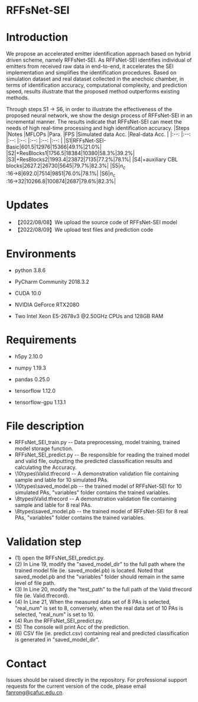 # RFFsNet-SEI

# Introduction

We propose an accelerated emitter identification approach based on hybrid driven scheme, namely RFFsNet-SEI. As RFFsNet-SEI identifies individual of emitters from received raw data in end-to-end, it accelerates the SEI implementation and simplifies the identification procedures. Based on simulation dataset and real dataset collected in the anechoic chamber, in terms of identification accuracy, computational complexity, and prediction speed, results illustrate that the proposed method outperforms existing methods.

Through steps S1 → S6, in order to illustrate the effectiveness of the proposed neural network, we show the design process of RFFsNet-SEI in an incremental manner.
The results indicate that RFFsNet-SEI can meet the needs of high real-time processing and high identification accuracy.
|Steps |Notes |MFLOPs |Para. |FPS |Simulated data Acc. |Real-data Acc. |
|:--: |:--:  |:--:  |:--:    |:--:    |:--:    |:--:    |
|S1|RFFsNet-SEI-Basic|601.5|12976|15366|49.1%|21.0%|
|S2|+ResBlocks1|1756.5|18384|10380|58.3%|39.2%|
|S3|+ResBlocks2|1993.4|23872|7135|77.2%|78.1%|
|S4|+auxiliary CBL blocks|2627.2|26730|5645|79.7%|82.3%|
|S5|$n_c$ :16→8|692.0|7514|9851|76.0%|78.1%|
|S6|$n_c$ :16→32|10266.8|100874|2687|79.6%|82.3%|

# Updates
- 【2022/08/08】We upload the source code of RFFsNet-SEI model
- 【2022/08/09】We upload test files and prediction code
  
# Environments

- python 3.8.6

- PyCharm Community 2018.3.2

- CUDA 10.0

- NVIDIA GeForce RTX2080
  
- Two Intel Xeon E5-2678v3 @2.50GHz CPUs and 128GB RAM

# Requirements

- h5py 2.10.0

- numpy 1.19.3
  
- pandas 0.25.0

- tensorflow 1.12.0

- tensorflow-gpu 1.13.1

# File description
- RFFsNet_SEI_train.py -- Data preprocessing, model training, trained model storage function.
- RFFsNet_SEI_predict.py -- Be responsible for reading the trained model and valid file, outputting the predicted classsification results and calculating the Accuracy.
- \10types\Valid.tfrecord -- A demonstration validation file containing sample and lable for 10 simulated PAs.
- \10types\saved_model.pb -- the trained model of RFFsNet-SEI for 10 simulated PAs, "variables" folder contains the trained variables.
- \8types\Valid.tfrecord -- A demonstration validation file containing sample and lable for 8 real PAs.
- \8types\saved_model.pb -- the trained model of RFFsNet-SEI for 8 real PAs, "variables" folder contains the trained variables.

# Validation step
- (1) open the RFFsNet_SEI_predict.py.
- (2) In Line 19, modify the "saved_model_dir" to the full path where the trained model file (ie. saved_model.pb) is located.
      Noted that saved_model.pb and the "variables" folder should remain in the same level of file path.
- (3) In Line 20, modify the "test_path" to the full path of the Valid tfrecord file (ie. Valid.tfrecord).
- (4) In Line 21, When the measured data set of 8 PAs is selected, "real_num" is set to 8, conversely, when the real data set of 10 PAs is selected, "real_num" is set to 10.
- (4) Run the RFFsNet_SEI_predict.py.
- (5) The console will print Acc of the prediction.
- (6) CSV file (ie. predict.csv) containing real and predicted classification is generated in "saved_model_dir".

# Contact
Issues should be raised directly in the repository. For professional support requests for the current version of the code, please email fanrong@cafuc.edu.cn.
  
  
  
  
  
